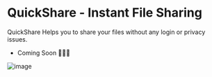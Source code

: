 # **QuickShare - Instant File Sharing**   
QuickShare Helps you to share your files without any login or privacy issues.
- Coming Soon 🤙🏻✨

![image](https://github.com/user-attachments/assets/15ac67f8-dd3f-4535-bc9c-fe1ae7d5daaf)
